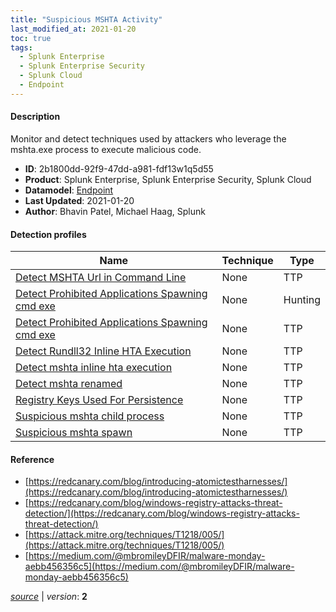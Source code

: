 ```yaml
---
title: "Suspicious MSHTA Activity"
last_modified_at: 2021-01-20
toc: true
tags:
  - Splunk Enterprise
  - Splunk Enterprise Security
  - Splunk Cloud
  - Endpoint
---
```


#### Description

Monitor and detect techniques used by attackers who leverage the mshta.exe process to execute malicious code.

- **ID**: 2b1800dd-92f9-47dd-a981-fdf13w1q5d55
- **Product**: Splunk Enterprise, Splunk Enterprise Security, Splunk Cloud
- **Datamodel**: [Endpoint](https://docs.splunk.com/Documentation/CIM/latest/User/Endpoint)
- **Last Updated**: 2021-01-20
- **Author**: Bhavin Patel, Michael Haag, Splunk

#### Detection profiles

| Name        | Technique   | Type         |
| ----------- | ----------- |--------------|
| [Detect MSHTA Url in Command Line](/endpoint/detect_mshta_url_in_command_line/) | None | TTP |
| [Detect Prohibited Applications Spawning cmd exe](/endpoint/detect_prohibited_applications_spawning_cmd_exe/) | None | Hunting |
| [Detect Prohibited Applications Spawning cmd exe](/endpoint/detect_prohibited_applications_spawning_cmd_exe/) | None | TTP |
| [Detect Rundll32 Inline HTA Execution](/endpoint/detect_rundll32_inline_hta_execution/) | None | TTP |
| [Detect mshta inline hta execution](/endpoint/detect_mshta_inline_hta_execution/) | None | TTP |
| [Detect mshta renamed](/endpoint/detect_mshta_renamed/) | None | TTP |
| [Registry Keys Used For Persistence](/endpoint/registry_keys_used_for_persistence/) | None | TTP |
| [Suspicious mshta child process](/endpoint/suspicious_mshta_child_process/) | None | TTP |
| [Suspicious mshta spawn](/endpoint/suspicious_mshta_spawn/) | None | TTP |

#### Reference

* [https://redcanary.com/blog/introducing-atomictestharnesses/](https://redcanary.com/blog/introducing-atomictestharnesses/)
* [https://redcanary.com/blog/windows-registry-attacks-threat-detection/](https://redcanary.com/blog/windows-registry-attacks-threat-detection/)
* [https://attack.mitre.org/techniques/T1218/005/](https://attack.mitre.org/techniques/T1218/005/)
* [https://medium.com/@mbromileyDFIR/malware-monday-aebb456356c5](https://medium.com/@mbromileyDFIR/malware-monday-aebb456356c5)



[*source*](https://github.com/splunk/security_content/tree/develop/stories/suspicious_mshta_activity.yml) \| *version*: **2**